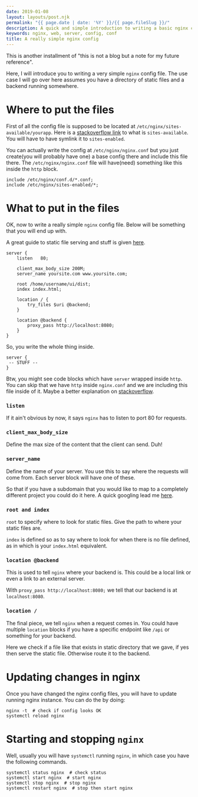 ```yaml
---
date: 2019-01-08
layout: layouts/post.njk
permalink: "{{ page.date | date: '%Y' }}/{{ page.fileSlug }}/"
description: A quick and simple introduction to writing a basic nginx conf file
keywords: nginx, web, server, config, conf
title: A really simple nginx config
---
```


This is another installment of "this is not a blog but a note for my future reference".

Here, I will introduce you to writing a very simple `nginx` config file.
The use case I will go over here assumes you have a directory of static files and a backend running somewhere.

# Where to put the files

First of all the config file is supposed to be located at `/etc/nginx/sites-available/yourapp`.
Here is a [stackoverflow link](https://stackoverflow.com/questions/11693135/multiple-websites-on-nginx-sites-available)
to what is `sites-available`. You will have to have symlink it to `sites-enabled`.

You can actually write the config at `/etc/nginx/nginx.conf` but you just
create(you will probably have one) a base config there and include this file there.
The `/etc/nginx/nginx.conf` file will have(need) something like this inside the `http` block.

```
include /etc/nginx/conf.d/*.conf;
include /etc/nginx/sites-enabled/*;
```

# What to put in the files

OK, now to write a really simple `nginx` config file.
Below will be something that you will end up with.

A great guide to static file serving and stuff is given [here](https://docs.nginx.com/nginx/admin-guide/web-server/serving-static-content/).

```
server {
    listen   80;

    client_max_body_size 200M;
    server_name yoursite.com www.yoursite.com;

    root /home/username/ui/dist;
    index index.html;

    location / {
        try_files $uri @backend;
    }

    location @backend {
        proxy_pass http://localhost:8080;
    }
}
```

So, you write the whole thing inside.

```
server {
 -- STUFF --
}
```

Btw, you might see code blocks which have `server` wrapped inside `http`.
You can skip that we have `http` inside `nginx.conf` and we are including this file inside of it.
Maybe a better explanation on [stackoverflow](https://stackoverflow.com/questions/20639568/when-do-we-need-to-use-http-block-in-nginx-config-file).

### `listen`

If it ain't obvious by now, it says `nginx` has to listen to port 80 for requests.

### `client_max_body_size`

Define the max size of the content that the client can send. Duh!

### `server_name`

Define the name of your server. You use this to say where the requests will come from.
Each server block will have one of these.

So that if you have a subdomain that you would like to map to a completely different project you could do it here.
A quick googling lead me [here](https://www.digitalocean.com/community/questions/what-exactly-is-server_name-in-nginx-configuration-file).

### `root and index`

`root` to specify where to look for static files. Give the path to where your static files are.

`index` is defined so as to say where to look for when there is no file defined, as in which is your `index.html`
equivalent.

### `location @backend`

This is used to tell `nginx` where your backend is. This could be a local link or even a link to an external server.

With `proxy_pass http://localhost:8080;` we tell that our backend is at `localhost:8080`.

### `location /`

The final piece, we tell `nginx` when a request comes in. You could have multiple `location` blocks if you have a
specific endpoint like `/api` or something for your backend.

Here we check if a file like that exists in static directory that we gave, if yes then serve the static file.
Otherwise route it to the backend.

# Updating changes in nginx

Once you have changed the nginx config files, you will have to update running nginx instance.
You can do the by doing:

```
nginx -t  # check if config looks OK
systemctl reload nginx
```

# Starting and stopping `nginx`

Well, usually you will have `systemctl` running `nginx`, in which case you have the following commands.

```shell
systemctl status nginx  # check status
systemctl start nginx  # start nginx
systemctl stop nginx  # stop nginx
systemctl restart nginx  # stop then start nginx
```
